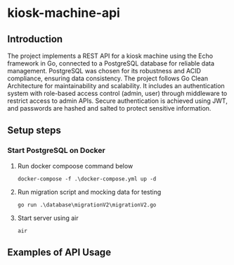 # kiosk-machine-api

## Introduction
The project implements a REST API for a kiosk machine using the Echo framework in Go, connected to a PostgreSQL database for reliable data management. PostgreSQL was chosen for its robustness and ACID compliance, ensuring data consistency. The project follows Go Clean Architecture for maintainability and scalability. It includes an authentication system with role-based access control (admin, user) through middleware to restrict access to admin APIs. Secure authentication is achieved using JWT, and passwords are hashed and salted to protect sensitive information.

## Setup steps
### Start PostgreSQL on Docker
1. Run docker compoose command below
   
   ```
   docker-compose -f .\docker-compose.yml up -d
   ```
2. Run migration script and mocking data for testing
   
   ```
   go run .\database\migrationV2\migrationV2.go
   ```
3. Start server using air
   ```
   air
   ```
## Examples of API Usage
